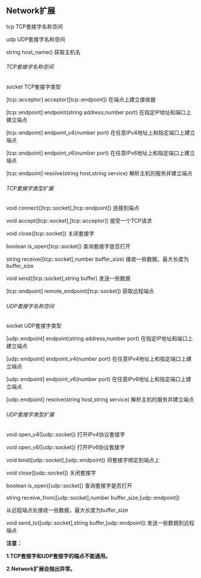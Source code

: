 ## Network扩展

tcp TCP套接字名称空间

udp UDP套接字名称空间

string host\_name\(\) 获取主机名

###### TCP套接字名称空间

socket TCP套接字类型

\[tcp::acceptor\] acceptor\(\[tcp::endpoint\]\) 在端点上建立接收器

\[tcp::endpoint\] endpoint\(string address,number port\) 在指定IP地址和端口上建立端点

\[tcp::endpoint\] endpoint\_v4\(number port\) 在任意IPv4地址上和指定端口上建立端点

\[tcp::endpoint\] endpoint\_v6\(number port\) 在任意IPv6地址上和指定端口上建立端点

\[tcp::endpoint\] resolve\(string host,string service\) 解析主机的服务并建立端点

###### TCP套接字类型扩展

void connect\(\[tcp::socket\],\[tcp::endpoint\]\) 连接到端点

void accept\(\[tcp::socket\],\[tcp::acceptor\]\) 接受一个TCP请求

void close\(\[tcp::socket\]\) 关闭套接字

boolean is\_open\(\[tcp::socket\]\) 查询套接字是否打开

string receive\(\[tcp::socket\],number buffer\_size\) 接收一些数据，最大长度为buffer\_size

void send\(\[tcp::socket\],string buffer\) 发送一些数据

\[tcp::endpoint\] remote\_endpoint\(\[tcp::socket\]\) 获取远程端点

###### UDP套接字名称空间

socket UDP套接字类型

\[udp::endpoint\] endpoint\(string address,number port\) 在指定IP地址和端口上建立端点

\[udp::endpoint\] endpoint\_v4\(number port\) 在任意IPv4地址上和指定端口上建立端点

\[udp::endpoint\] endpoint\_v6\(number port\) 在任意IPv6地址上和指定端口上建立端点

\[udp::endpoint\] resolve\(string host,string service\) 解析主机的服务并建立端点

###### UDP套接字类型扩展

void open\_v4\(\[udp::socket\]\) 打开IPv4协议套接字

void open\_v6\(\[udp::socket\]\) 打开IPv6协议套接字

void bind\(\[udp::socket\],\[udp::endpoint\]\) 将套接字绑定到端点上

void close\(\[udp::socket\]\) 关闭套接字

boolean is\_open\(\[udp::socket\]\) 查询套接字是否打开

string receive\_from\(\[udp::socket\],number buffer\_size,\[udp::endpoint\]\)

 从远程端点处接收一些数据，最大长度为buffer\_size

void send\_to\(\[udp::socket\],string buffer,\[udp::endpoint\]\) 发送一些数据到远程端点

**注意：**

**1.TCP套接字和UDP套接字的端点不能通用。**

**2.Network扩展会抛出异常。**

